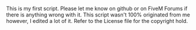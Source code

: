 This is my first script. Please let me know on github or on FiveM Forums if there is anything wrong with it. This script wasn't 100% originated from me however, I edited 
a lot of it. Refer to the License file for the copyright hold.